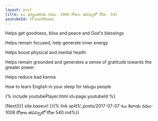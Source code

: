 ```yaml
---
layout: post
title: ఓం ధన్వంతరియె నమః- 1008 రోజుల తపస్సులో రోజు  541
youtubeId: VFiwoXMoews
---
```

 
 
Helps get goodness, bliss and peace and God's blessings
 
Helps remain focused, help generate inner energy 
 
Helps boost physical and mental health 
 
Helps remain grounded and generates a sense of gratitude towards the greater power 
 
Helps reduce bad karma
 
How to learn English in your sleep for telugu people
 
 
 
 


{% include youtubePlayer.html id=page.youtubeId %}
 
[Next]({{ site.baseurl }}{% link split1/_posts/2017-07-07-ఓం శివాయ నమః- 1008 రోజుల తపస్సులో రోజు  540.md%})
 
